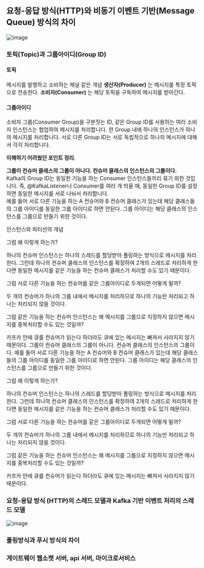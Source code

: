 ## 요청-응답 방식(HTTP)와 비동기 이벤트 기반(Message Queue) 방식의 차이
![image](https://github.com/user-attachments/assets/44e158e9-2f84-4c4c-a046-697ef100002c)  

### 토픽(Topic)과 그룹아이디(Group ID)
#### 토픽
메시지를 발행하고 소비하는 채널 같은 개념 **생산자(Producer)** 는 메시지를 특정 토픽으로 전송한다.
**소비자(Consumer)** 는 해당 토픽을 구독하여 메시지를 받아간다.  
#### 그룹아이디
소비자 그룹(Consumer Group)을 구분짓는 ID, 같은 Group ID를 사용하는 여러 소비자 인스턴스는 협업하여 메시지를 처리합니다. 한 Group 내에 하나의 인스턴스가 하나의 메시지를 처리합니다.
서로 다른 Group ID는 서로 독립적으로 하나의 메시지에 대해서 각각 처리합니다.  

**이해하기 어려웠던 포인트 정리**. 

**그룹이 컨슈머 클래스의 그룹이 아니다. 컨슈머 클래스의 인스턴스의 그룹이다.**  
Kafka의 Group ID는 동일한 기능을 하는 Consumer 인스턴스들끼리 묶기 위한 것입니다.
즉, @KafkaListener나 Consumer를 여러 개 띄울 때, 동일한 Group ID를 설정하면 동일한 메시지를 서로 나눠서 처리합니다.  
예를 들어 서로 다른 기능을 하는 A 컨슈머와 B 컨슈머 클래스가 있는데 해당 클래스들의 그룹 아이디를 동일한 그룹 아이디로 하면 안된다. 그룹 아이디는 해당 클래스의 인스턴스를 그룹으로 만들기 위한 것이다.

인스턴스와 파티션의 개념 

그럼 왜 이렇게 하는가?

하나의 컨슈머 인스턴스는 하나의 스레드를 할당받아 풀링하는 방식으로 메시지를 처리한다. 
그런데 하나의 컨슈머 클래스의 인스턴스를 확장하여 2개의 스레드로 처리하게 한다면 동일한 메시지를 같은 기능을 하는 컨슈머 클래스가 처리할 수도 있기 때문이다. 

그럼 서로 다른 기능을 하는 컨슈머를 같은 그룹아이디로 두게되면 어떻게 될까?

두 개의 컨슈머가 하나의 그룹 내에서 메시지를 처리하므로 하나의 기능만 처리되고 하나는 처리되지 않을 것이다.

그럼 같은 기능을 하는 컨슈머 인스턴스는 왜 메시지를 그룹으로 지정하지 않으면 메시지를 중복처리할 수도 있는 것일까?

카프카 안에 큐를 컨슈머가 읽는다 하더라도 큐에 있는 메시지는 빠져서 사라지지 않기 때문이다. 
그룹이 컨슈머 클래스의 그룹이 아니다. 컨슈머 클래스의 인스턴스의 그룹이다. 
예를 들어 서로 다른 기능을 하는 A 컨슈머와 B 컨슈머 클래스가 있는데 해당 클래스들의 그룹 아이디를 동일한 그룹 아이디로 하면 안된다. 그룹 아이디는 해당 클래스의 인스턴스를 그룹으로 만들기 위한 것이다.

그럼 왜 이렇게 하는가?

하나의 컨슈머 인스턴스는 하나의 스레드를 할당받아 풀링하는 방식으로 메시지를 처리한다. 
그런데 하나의 컨슈머 클래스의 인스턴스를 확장하여 2개의 스레드로 처리하게 한다면 동일한 메시지를 같은 기능을 하는 컨슈머 클래스가 처리할 수도 있기 때문이다. 

그럼 서로 다른 기능을 하는 컨슈머를 같은 그룹아이디로 두게되면 어떻게 될까?

두 개의 컨슈머가 하나의 그룹 내에서 메시지를 처리하므로 하나의 기능만 처리되고 하나는 처리되지 않을 것이다.

그럼 같은 기능을 하는 컨슈머 인스턴스는 왜 메시지를 그룹으로 지정하지 않으면 메시지를 중복처리할 수도 있는 것일까?

카프카 안에 큐를 컨슈머가 읽는다 하더라도 큐에 있는 메시지는 빠져서 사라지지 않기 때문이다. 

### 요청-응답 방식 (HTTP)의 스레드 모델과 Kafka 기반 이벤트 처리의 스레드 모델

![image](https://github.com/user-attachments/assets/70067e81-19a5-4c7e-9b71-b21124910ff0)


### 풀링방식과 푸시 방식의 차이
### 게이트웨이 웹소켓 서버, api 서버, 마이크로서비스
